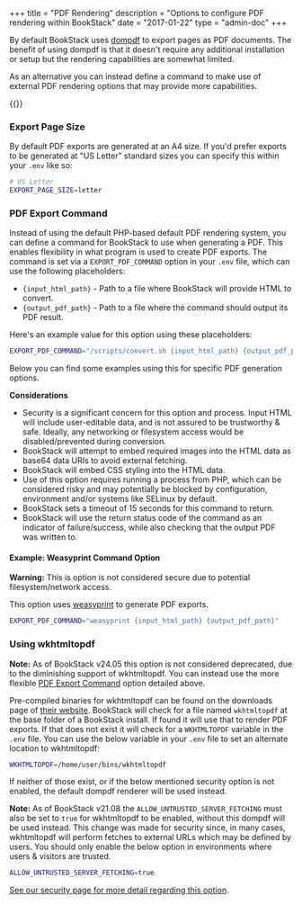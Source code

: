 +++
title = "PDF Rendering"
description = "Options to configure PDF rendering within BookStack"
date = "2017-01-22"
type = "admin-doc"
+++

By default BookStack uses [dompdf](https://github.com/dompdf/dompdf) to export pages as PDF documents. The benefit of using dompdf is that it doesn't require any additional installation or setup but the rendering capabilities are somewhat limited.

As an alternative you can instead define a command to make use of external PDF rendering options that may provide more capabilities.

{{<toc>}}

### Export Page Size

By default PDF exports are generated at an A4 size. If you'd prefer exports to be generated at "US Letter" standard sizes
you can specify this within your `.env` like so:

```bash
# US Letter
EXPORT_PAGE_SIZE=letter
```

### PDF Export Command

Instead of using the default PHP-based default PDF rendering system, you can define a command for BookStack to use when generating
a PDF. This enables flexibility in what program is used to create PDF exports.
The command is set via a `EXPORT_PDF_COMMAND` option in your `.env` file, which can use the following placeholders:

- `{input_html_path}` - Path to a file where BookStack will provide HTML to convert.
- `{output_pdf_path}` - Path to a file where the command should output its PDF result.

Here's an example value for this option using these placeholders:

```bash
EXPORT_PDF_COMMAND="/scripts/convert.sh {input_html_path} {output_pdf_path}"
```

Below you can find some examples using this for specific PDF generation options.

**Considerations**

- Security is a significant concern for this option and process. Input HTML will include user-editable data, and is not assured to be trustworthy & safe. Ideally, any networking or filesystem access would be disabled/prevented during conversion.
- BookStack will attempt to embed required images into the HTML data as base64 data URIs to avoid external fetching.
- BookStack will embed CSS styling into the HTML data.
- Use of this option requires running a process from PHP, which can be considered risky and may potentially be blocked by configuration, environment and/or systems like SELinux by default.
- BookStack sets a timeout of 15 seconds for this command to return.
- BookStack will use the return status code of the command as an indicator of failure/success, while also checking that the output PDF was written to.

#### Example: Weasyprint Command Option

**Warning:** This is option is not considered secure due to potential filesystem/network access.

This option uses [weasyprint](https://doc.courtbouillon.org/weasyprint/stable/) to generate PDF exports.

```bash
EXPORT_PDF_COMMAND="weasyprint {input_html_path} {output_pdf_path}"
```

### Using wkhtmltopdf

**Note:** As of BookStack v24.05 this option is not considered deprecated, due to the diminishing support of wkhtmltopdf.
You can instead use the more flexible [PDF Export Command](#pdf-export-command) option detailed above.

Pre-compiled binaries for wkhtmltopdf can be found on the downloads page of [their website](http://wkhtmltopdf.org/downloads.html).
BookStack will check for a file named `wkhtmltopdf` at the base folder of a BookStack install. If found it will use that to render PDF exports. 
If that does not exist it will check for a `WKHTMLTOPDF` variable in the `.env` file. 
You can use the below variable in your `.env` file to set an alternate location to wkhtmltopdf:

```bash
WKHTMLTOPDF=/home/user/bins/wkhtmltopdf
```

If neither of those exist, or if the below mentioned security option is not enabled, the default dompdf renderer will be used instead.

**Note:** As of BookStack v21.08 the `ALLOW_UNTRUSTED_SERVER_FETCHING` must also be set to `true` for wkhtmltopdf to be enabled, without this dompdf will be used instead. 
This change was made for security since, in many cases, wkhtmltopdf will perform fetches to external URLs which may be defined by users.
You should only enable the below option in environments where users & visitors are trusted.

```bash
ALLOW_UNTRUSTED_SERVER_FETCHING=true
```

[See our security page for more detail regarding this option](/docs/admin/security/#server-side-requests).